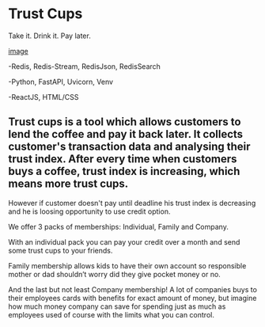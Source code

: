 # Trust Cups
Take it. Drink it. Pay later.

[image](https://user-images.githubusercontent.com/63854390/167278032-88af1ede-1dee-4797-a874-8cb256ff4961.png)

-Redis, Redis-Stream, RedisJson, RedisSearch

-Python, FastAPI, Uvicorn, Venv

-ReactJS, HTML/CSS

## Trust cups is a tool which allows customers to lend the coffee and pay it back later.  It collects customer's transaction data and analysing their trust index.  After every time when customers buys a coffee, trust index is increasing, which means more trust cups. 
However if customer doesn't pay until deadline his trust index is decreasing and he is loosing opportunity to use credit option.

We offer 3 packs of memberships: Individual, Family and Company.

With an individual pack you can pay your credit over a month and send some trust cups to your friends.

Family membership allows kids to have their own account so responsible mother or dad shouldn’t worry did they give pocket money or no.

And the last but not least Company membership! A lot of companies buys to their employees cards with benefits for exact amount of money, but imagine how much money company can save for spending just as much as employees used of course with the limits what you can control.

